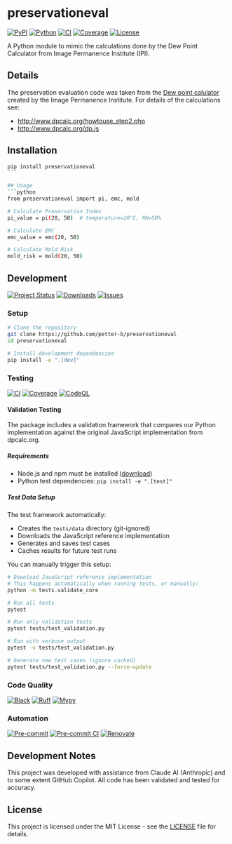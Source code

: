 # preservationeval

[![PyPI](https://img.shields.io/pypi/v/preservationeval?style=flat&color=blue&label=pypi&logo=pypi)](https://pypi.org/project/preservationeval/)
[![Python](https://img.shields.io/pypi/pyversions/preservationeval?style=flat&color=blue&logo=python)](https://pypi.org/project/preservationeval/)
[![CI](https://img.shields.io/github/actions/workflow/status/petter-b/preservationeval/ci.yml?style=flat&label=CI&logo=github-actions&logoColor=white)](https://github.com/petter-b/preservationeval/actions/workflows/ci.yml)
[![Coverage](https://img.shields.io/codecov/c/github/petter-b/preservationeval?style=flat&color=brightgreen&label=coverage&logo=codecov)](https://codecov.io/gh/petter-b/preservationeval)
[![License](https://img.shields.io/badge/license-MIT-blue?style=flat&logo=opensourceinitiative&logoColor=white)](https://opensource.org/licenses/MIT)

A Python module to mimic the calculations done by the Dew Point Calculator from Image Permanence Institute (IPI).

## Details
The preservation evaluation code was taken from the [Dew point calulator](http://www.dpcalc.org) created by the Image Permanence Institute. For details of the calculations see:
 - http://www.dpcalc.org/howtouse_step2.php
 - http://www.dpcalc.org/dp.js


## Installation

```bash
pip install preservationeval
´´´

## Usage
```python
from preservationeval import pi, emc, mold

# Calculate Preservation Index
pi_value = pi(20, 50)  # temperature=20°C, RH=50%

# Calculate EMC
emc_value = emc(20, 50)

# Calculate Mold Risk
mold_risk = mold(20, 50)
```

## Development

[![Project Status](https://img.shields.io/pypi/status/preservationeval?style=flat&color=blue&label=status&logo=pypi)](https://pypi.org/project/preservationeval/)
[![Downloads](https://img.shields.io/pepy/dt/preservationeval?style=flat&color=blue&logo=python&logoColor=white)](https://pepy.tech/project/preservationeval)
[![Issues](https://img.shields.io/github/issues/petter-b/preservationeval?style=flat&color=yellow&logo=github)](https://github.com/petter-b/preservationeval/issues/)

### Setup

```bash
# Clone the repository
git clone https://github.com/petter-b/preservationeval
cd preservationeval

# Install development dependencies
pip install -e ".[dev]"
```

### Testing
[![CI](https://img.shields.io/github/actions/workflow/status/petter-b/preservationeval/ci.yml?style=flat&label=ci&logo=github-actions&logoColor=white)](https://github.com/petter-b/preservationeval/actions/workflows/ci.yml)
[![Coverage](https://img.shields.io/codecov/c/github/petter-b/preservationeval?style=flat&color=brightgreen&label=coverage&logo=codecov)](https://codecov.io/gh/petter-b/preservationeval)
[![CodeQL](https://img.shields.io/github/actions/workflow/status/petter-b/preservationeval/codeql.yml?style=flat&label=codeql&logo=github-actions&logoColor=white)](https://github.com/petter-b/preservationeval/actions/workflows/codeql.yml)

#### Validation Testing
The package includes a validation framework that compares our Python implementation
against the original JavaScript implementation from dpcalc.org.

##### Requirements
- Node.js and npm must be installed ([download](https://nodejs.org/))
- Python test dependencies: `pip install -e ".[test]"`

##### Test Data Setup
The test framework automatically:
- Creates the `tests/data` directory (git-ignored)
- Downloads the JavaScript reference implementation
- Generates and saves test cases
- Caches results for future test runs

You can manually trigger this setup:
```bash
# Download JavaScript reference implementation
# This happens automatically when running tests, or manually:
python -m tests.validate_core

# Run all tests
pytest

# Run only validation tests
pytest tests/test_validation.py

# Run with verbose output
pytest -v tests/test_validation.py

# Generate new test cases (ignore cached)
pytest tests/test_validation.py --force-update
```

### Code Quality
[![Black](https://img.shields.io/badge/code%20style-black-000000?style=flat&logo=python&logoColor=white)](https://github.com/psf/black)
[![Ruff](https://img.shields.io/badge/ruff-recommended-red?style=flat&logo=ruff&logoColor=white)](https://github.com/astral-sh/ruff)
[![Mypy](https://img.shields.io/badge/mypy-typed-blue?style=flat&logo=python&logoColor=white)](http://mypy-lang.org/)

### Automation
[![Pre-commit](https://img.shields.io/badge/pre--commit-enabled-brightgreen?style=flat&logo=pre-commit&logoColor=white)](https://github.com/petter-b/preservationeval/blob/main/.pre-commit-config.yaml)
[![Pre-commit CI](https://img.shields.io/badge/pre--commit%20ci-passing-brightgreen?style=flat&logo=pre-commit&logoColor=white)](https://results.pre-commit.ci/latest/github/petter-b/preservationeval/main)
[![Renovate](https://img.shields.io/badge/renovate-enabled-brightgreen?style=flat&logo=renovatebot&logoColor=white)](https://renovatebot.com)

## Development Notes

This project was developed with assistance from Claude AI (Anthropic) and to some extent GitHub Copilot. All code has been validated and tested for accuracy.

## License

This project is licensed under the MIT License - see the [LICENSE](LICENSE) file for details.
